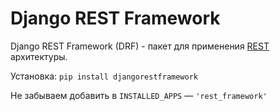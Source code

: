 # Django REST Framework

Django REST Framework (DRF) - пакет для применения [REST](REST%20API.md) архитектуры.

Установка: `pip install djangorestframework`

Не забываем добавить в `INSTALLED_APPS` — `'rest_framework'`